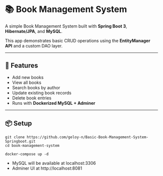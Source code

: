 # 📚 Book Management System

A simple Book Management System built with **Spring Boot 3**, **Hibernate/JPA**, and **MySQL**.  

This app demonstrates basic CRUD operations using the **EntityManager API** and a custom DAO layer.

---

## 🚀 Features

- Add new books
- View all books
- Search books by author
- Update existing book records
- Delete book entries
- Runs with **Dockerized MySQL + Adminer**

---

## 📦 Setup

```
git clone https://github.com/geloy-n/Basic-Book-Management-System-Springboot.git
cd book-management-system
```

```
docker-compose up -d
```
- MySQL will be available at localhost:3306
- Adminer UI at http://localhost:8081

